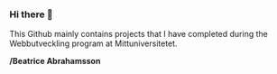 ### Hi there 👋

This Github mainly contains projects that I have completed during the Webbutveckling program at Mittuniversitetet.

**/Beatrice Abrahamsson**
